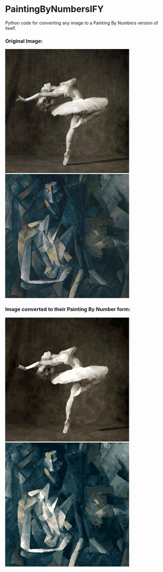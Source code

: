 # PaintingByNumbersIFY
Python code for converting any image to a Painting By Numbers version of itself.

### Original Image:
<img src="https://github.com/CoderHam/PaintingByNumbersIFY/blob/master/images/dancing.jpg" width="400"/> <img src="https://github.com/CoderHam/PaintingByNumbersIFY/blob/master/images/picasso.jpg" width="400"/>

### Image converted to their Painting By Number form:
<img src="https://github.com/CoderHam/PaintingByNumbersIFY/blob/master/images/PBNImage.jpg" width="400"/> <img src="https://github.com/CoderHam/PaintingByNumbersIFY/blob/master/images/PBNImage2.jpg" width="400"/>
